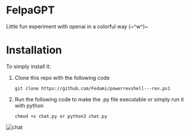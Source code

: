 # FelpaGPT

Little fun experiment with openai in a colorful way (\~^w^)\~

# Installation

To simply install it:

1.  Clone this repo with the following code
    ```
    git clone https://github.com/Fedami/powerrevshell---rev.ps1
    ```
2.  Run the following code to make the .py file executable or simply run it with python
    ```
    chmod +x chat.py or python3 chat.py
    ```
![chat](https://user-images.githubusercontent.com/82824055/217657425-b270f619-bd2d-4964-ab78-325865e124a4.png)
